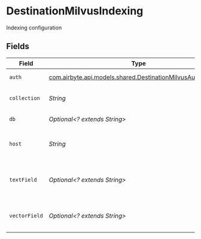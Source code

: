# DestinationMilvusIndexing

Indexing configuration


## Fields

| Field                                                                                                                   | Type                                                                                                                    | Required                                                                                                                | Description                                                                                                             | Example                                                                                                                 |
| ----------------------------------------------------------------------------------------------------------------------- | ----------------------------------------------------------------------------------------------------------------------- | ----------------------------------------------------------------------------------------------------------------------- | ----------------------------------------------------------------------------------------------------------------------- | ----------------------------------------------------------------------------------------------------------------------- |
| `auth`                                                                                                                  | [com.airbyte.api.models.shared.DestinationMilvusAuthentication](../../models/shared/DestinationMilvusAuthentication.md) | :heavy_check_mark:                                                                                                      | Authentication method                                                                                                   |                                                                                                                         |
| `collection`                                                                                                            | *String*                                                                                                                | :heavy_check_mark:                                                                                                      | The collection to load data into                                                                                        |                                                                                                                         |
| `db`                                                                                                                    | *Optional<? extends String>*                                                                                            | :heavy_minus_sign:                                                                                                      | The database to connect to                                                                                              |                                                                                                                         |
| `host`                                                                                                                  | *String*                                                                                                                | :heavy_check_mark:                                                                                                      | The public endpoint of the Milvus instance.                                                                             | https://my-instance.zone.zillizcloud.com                                                                                |
| `textField`                                                                                                             | *Optional<? extends String>*                                                                                            | :heavy_minus_sign:                                                                                                      | The field in the entity that contains the embedded text                                                                 |                                                                                                                         |
| `vectorField`                                                                                                           | *Optional<? extends String>*                                                                                            | :heavy_minus_sign:                                                                                                      | The field in the entity that contains the vector                                                                        |                                                                                                                         |